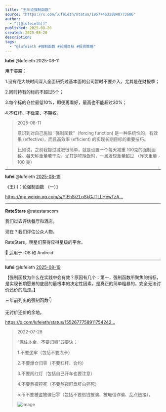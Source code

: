 ```yaml
---
title: "王川论强制函数"
source: "https://x.com/lufeieth/status/1957746328848773606"
author:
  - "[[@lufeieth]]"
published: 2025-08-20
created: 2025-08-20
description:
tags:
  - "@lufeieth #强制函数 #长期目标 #投资策略"
---
```

**lufei** @lufeieth 2025-08-11

用于美股：

1.没有花大块时间深入全面研究过基本面的公司暂时不要介入，尤其是在财报季；

2.同时持有的标的不超过5个；

3.每个标的仓位最低10%，即便再看好，最高也不能超过30%；

4.不杠杆、不做空、不期权。

> 2025-08-11
> 
> 意识到对自己施加 ‘’强制函数‘’（forcing function) 是一种系统性的，有效果 (effective)，而且高效率 (efficient) 的实现长期目标的重要技巧。
> 
> 比如说，之前我提过减肥很简单，就是设置一个每天减重 100克的强制函数。每天称重量若干次，尤其是吃晚饭时，一旦发现重量超过 （昨天重量 - 100 克）

---

**lufei** @lufeieth [2025-08-19](https://x.com/lufeieth/status/1957768485896900635)

《王川：论强制函数 （一）》

https://mp.weixin.qq.com/s/YIEhSrZLpSkGJTLLHewTzA…

---

**RateStars** @ratestarscom

我们过去评估餐厅和酒店。

现在？我们评估公众人物。

RateStars，明星们获得应得星级的平台。

📲 适用于 iOS 和 Android

---

**lufei** @lufeieth [2025-08-19](https://x.com/lufeieth/status/1957768989410529466)

【强制函数为什么在实践中会有效？原因有几个：第一，强制函数所聚焦的指标，是实现长期愿景的底层的最根本的决定性因素，是真正的简单粗暴的，完全无法讨价还价的瓶颈。】

三年前列出的强制函数👇

无讨价还价的余地。

https://x.com/lufeieth/status/1552677758911754242…

> 2022-07-28
> 
> “保住本金，不要归零”五要诀：
> 
> 1.不要坐牢（包括不要冻卡）
> 
> 2.不要爆仓归零（不要杠杆、合约）
> 
> 3.不要闯红灯（包括自己开车也要注意）
> 
> 4.不要熬夜猝死（不要熬夜盯盘肝白猝死）
> 
> 5.币不要被盗被骗归零（包括不要借钱被骗、被电信诈骗、乱点链接）。
> 
> ![Image](https://pbs.twimg.com/media/GytkShMXAAEYT3z?format=jpg&name=large)